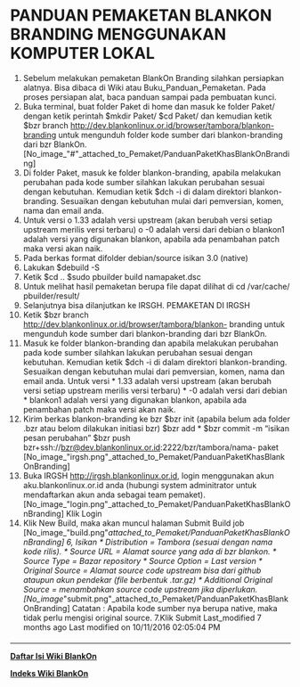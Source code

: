 # PANDUAN PEMAKETAN BLANKON BRANDING MENGGUNAKAN KOMPUTER LOKAL
   1. Sebelum melakukan pemaketan BlankOn Branding silahkan persiapkan alatnya.
      Bisa dibaca di Wiki atau ​Buku_Panduan_Pemaketan. Pada proses persiapan
      alat, baca panduan sampai pada pembuatan kunci.
   2. Buka terminal, buat folder Paket di home dan masuk ke folder Paket/
      dengan ketik perintah
      $mkdir Paket/
      $cd Paket/
dan kemudian ketik
$bzr branch http://dev.blankonlinux.or.id/browser/tambora/blankon-branding
untuk mengunduh folder kode sumber dari blankon-branding dari bzr BlankOn.
[No_image_"#"_attached_to_Pemaket/PanduanPaketKhasBlankOnBranding]
   1. Di folder Paket, masuk ke folder blankon-branding, apabila melakukan
      perubahan pada kode sumber silahkan lakukan perubahan sesuai dengan
      kebutuhan. Kemudian ketik
      $dch -i
di dalam direktori blankon-branding. Sesuaikan dengan kebutuhan mulai dari
pemversian, komen, nama dan email anda.
   1. Untuk versi
          o 1.33 adalah versi upstream (akan berubah versi setiap upstream
            merilis versi terbaru)
          o -0 adalah versi dari debian
          o blankon1 adalah versi yang digunakan blankon, apabila ada
            penambahan patch maka versi akan naik.
   2. Pada berkas format difolder debian/source isikan 3.0 (native)
   3. Lakukan
      $debuild -S
   4. Ketik
      $cd ..
      $sudo pbuilder build namapaket.dsc
   5. Untuk melihat hasil pemaketan berupa file dapat dilihat di cd /var/cache/
      pbuilder/result/
   6. Selanjutnya bisa dilanjutkan ke IRSGH.
PEMAKETAN DI IRGSH
   1. Ketik
      $bzr branch http://dev.blankonlinux.or.id/browser/tambora/blankon-
      branding
untuk mengunduh kode sumber dari blankon-branding dari bzr BlankOn.
   1. Masuk ke folder blankon-branding dan apabila melakukan perubahan pada
      kode sumber silahkan lakukan perubahan sesuai dengan kebutuhan. Kemudian
      ketik
      $dch -i
di dalam direktori blankon-branding. Sesuaikan dengan kebutuhan mulai dari
pemversian, komen, nama dan email anda.
     Untuk versi
    * 1.33 adalah versi upstream (akan berubah versi setiap upstream merilis
      versi terbaru)
    * -0 adalah versi dari debian
    * blankon1 adalah versi yang digunakan blankon, apabila ada penambahan
      patch maka versi akan naik.
   1. Kirim berkas blankon-branding ke bzr
      $bzr init (apabila belum ada folder .bzr atau belom dilakukan initiasi
      bzr)
      $bzr add *
      $bzr commit -m “isikan pesan perubahan”
      $bzr push bzr+ssh://bzr@dev.blankonlinux.or.id:2222/bzr/tambora/nama-
      paket
[No_image_"irgsh.png"_attached_to_Pemaket/PanduanPaketKhasBlankOnBranding]
   1. Buka IRGSH ​http://irgsh.blankonlinux.or.id, login menggunakan akun
      aku.blankonlinux.or.id anda (hubungi system adminitrator untuk
      mendaftarkan akun anda sebagai team pemaket).
[No_image_"login.png"_attached_to_Pemaket/PanduanPaketKhasBlankOnBranding]
Klik Login
   1. Klik New Build, maka akan muncul halaman Submit Build job
[No_image_"build.png"_attached_to_Pemaket/PanduanPaketKhasBlankOnBranding]
6, Isikan
    * Distribution = Tambora (sesuai dengan nama kode rilis).
    * Source URL = Alamat source yang ada di bzr blankon.
    * Source Type = Bazar repository
    * Source Option = Last version
    * Original Source = Alamat source code upstream bisa dari github ataupun
      akun pendekar (file berbentuk .tar.gz)
    * Additional Original Source = menambahkan source code upstream jika
      diperlukan.
[No_image_"submit.png"_attached_to_Pemaket/PanduanPaketKhasBlankOnBranding]
     Catatan : Apabila kode sumber nya berupa native, maka tidak perlu
     mengisi original source.
7.Klik Submit
Last_modified 7 months ago Last modified on 10/11/2016 02:05:04 PM
#### 
    
 
 
 
 
 
---
[**Daftar Isi Wiki BlankOn**](/DaftarIsi/README.md)
 
[**Indeks Wiki BlankOn**](/Indeks.md)
